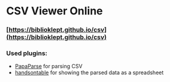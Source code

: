 # CSV Viewer Online
### [https://biblioklept.github.io/csv](https://biblioklept.github.io/csv)

### Used plugins:

- [PapaParse](https://github.com/mholt/PapaParse) for parsing CSV
- [handsontable](https://github.com/handsontable/handsontable) for showing the parsed data as a spreadsheet
